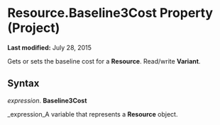 
# Resource.Baseline3Cost Property (Project)

 **Last modified:** July 28, 2015

Gets or sets the baseline cost for a  **Resource**. Read/write  **Variant**.

## Syntax

 _expression_. **Baseline3Cost**

 _expression_A variable that represents a  **Resource** object.

